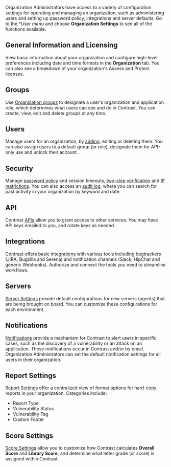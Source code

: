 <!--
title: "Organization Settings at a Glance"
description: "Overview of administrating and managing an organization."
tags: "Admin TeamServer organization settings"
-->

Organization Administrators have access to a variety of configuration settings for operating and managing an organization, such as administering users and setting up password policy, integrations and server defaults. Go to the **User menu* and choose **Organization Settings** to see all of the functions available. 

<!-- <a href="assets/images/Settings_Nav.png" rel="lightbox" title="Organization Settings"><img class="thumbnail" src="assets/images/Settings_Nav.png"/></a> --> 

## General Information and Licensing
View basic information about your organization and configure high-level preferences including date and time formats in the **Organization** tab. You can also see a breakdown of your organization's Assess and Protect licenses. 

## Groups
Use [Organization groups](admin-manageorgs.html#access) to designate a user's organization and application role, which determines what users can see and do in Contrast. You can create, view, edit and delete groups at any time. 

## Users
Manage users for an organization, by [adding](admin-onboardteam.html#create-user), editing or deleting them. You can also assign users to a default group (or role), designate them for API-only use and unlock their account. 

## Security
Manage [password policy](admin-systemsettings.html#pwd) and session timeouts, [two-step verification](admin-systemsettings.html#twostep) and [IP restrictions](admin-orgsecurity.html#security-ip). You can also access an [audit log](admin-orgsecurity.html#audit-log), where you can search for past activity in your organization by keyword and date.

## API
Contrast [APIs](tools-api.html#api-about) allow you to grant access to other services. You may have API keys emailed to you, and rotate keys as needed. 

## Integrations
Contrast offers basic [integrations](admin-orgintegrations.html) with various tools including bugtrackers (JIRA, Bugzilla and Serena) and notification channels (Slack, HipChat and generic Webhooks). Authorize and connect the tools you need to streamline workflows.

## Servers 
[Server Settings](admin-orgsettings.html#org-server) provide default configurations for new servers (agents) that are being brought on board. You can customize these configurations for each environment.

## Notifications
[Notifications](admin-orgsettings.html#org-notify) provide a mechanism for Contrast to alert users in specific cases, such as the discovery of a vulnerability or an attack on an application. These notifications occur in Contrast and/or by email. Organization Administrators can set the default notification settings for all users in their organization. 

## Report Settings
[Report Settings](admin-orgsettings.html#org-report) offer a centralized view of format options for hard-copy reports in your organization. Categories include:

* Report Type
* Vulnerability Status
* Vulnerability Tag
* Custom Footer

## Score Settings

[Score Settings](admin-orgsettings.html#score-settings) allow you to customize how Contrast calculates **Overall Score** and **Library Score**, and determine what letter grade (or score) is assigned within Contrast.   

